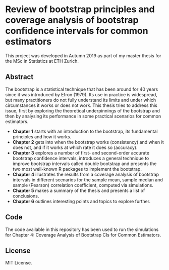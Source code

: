 # Review of bootstrap principles and coverage analysis of bootstrap confidence intervals for common estimators
This project was developed in Autumn 2019 as part of my master thesis for the MSc in Statistics at ETH Zurich.

## Abstract
The bootstrap is a statistical technique that has been around for 40 years since it was
introduced by Efron (1979). Its use in practice is widespread, but many practitioners
do not fully understand its limits and under which circumstances it works or does not
work. This thesis tries to address this issue, first by exploring the theoretical underpinnings
of the bootstrap and then by analysing its performance in some practical scenarios for common estimators.

* __Chapter 1__ starts with an introduction to the bootstrap, its fundamental principles and how it works.
* __Chapter 2__ gets into when the bootstrap works (consistency) and when it does not, and if it works at which rate it does so (accuracy).
* __Chapter 3__ explores a number of first- and second-order accurate bootstrap confidence intervals, introduces a general technique
  to improve bootstrap intervals called double bootstrap and presents the two most well-known R packages to implement the bootstrap.
* __Chapter 4__ illustrates the results from a coverage analysis of bootstrap intervals in different scenarios for the
  sample mean, sample median and sample (Pearson) correlation coefficient, computed via simulations.
* __Chapter 5__ makes a summary of the thesis and presents a list of conclusions.
* __Chapter 6__ outlines interesting points and topics to explore further.

## Code
The code available in this repository has been used to run the simulations for Chapter 4: Coverage
Analysis of Bootstrap CIs for Common Estimators.

## License
MIT License.
